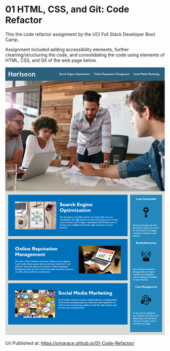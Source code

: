 # 01 HTML, CSS, and Git: Code Refactor

This the code refactor assignment by the UCI Full Stack Developer Boot Camp.

Assignment included adding accessibility elements, further cleaning/structuring the code, and consolidating the code using elements of HTML, CSS, and Git of the web page below.

![image of website built from the code that was refactored](01-html-css-git-homework-demo.png)

Url Published at: https://omarace.github.io/01-Code-Refactor/